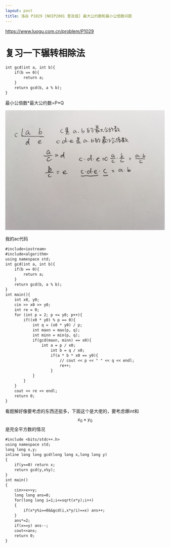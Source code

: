 ```yaml
---
layout: post
title: 洛谷 P1029 [NOIP2001 普及组] 最大公约数和最小公倍数问题
---
```


<script src="https://polyfill.io/v3/polyfill.min.js?features=es6"></script>
<script id="MathJax-script" async src="https://cdn.jsdelivr.net/npm/mathjax@3/es5/tex-mml-chtml.js"></script>

https://www.luogu.com.cn/problem/P1029

# 复习一下辗转相除法

```
int gcd(int a, int b){
    if(b == 0){
        return a;
    }
    return gcd(b, a % b);
}
```

最小公倍数\*最大公约数=P\*Q

![image-20220926112808942](/assets/img/image-20220926112808942.png)

我的ac代码

```
#include<iostream>
#include<algorithm>
using namespace std;
int gcd(int a, int b){
    if(b == 0){
        return a;
    }
    return gcd(b, a % b);
}
int main(){
    int x0, y0;
    cin >> x0 >> y0;
    int re = 0;
    for (int p = 2; p <= y0; p++){
        if((x0 * y0) % p == 0){
            int q = (x0 * y0) / p;
            int maxn = max(p, q);
            int minn = min(p, q);
            if(gcd(maxn, minn) == x0){
                int a = p / x0;
                    int b = q / x0;
                    if(a * b * x0 == y0){
                        // cout << p << " " << q << endl;
                        re++;
                    }
            }
        }
    }
    cout << re << endl;
    return 0;
}
```



看题解好像要考虑的东西还挺多，下面这个是大佬的，要考虑爆int和$$x_0\times y_0$$是完全平方数的情况

```
#include <bits/stdc++.h>
using namespace std;
long long x,y;
inline long long gcd(long long x,long long y)
{
	if(y==0) return x;
	return gcd(y,x%y);
}
int main()
{
	cin>>x>>y;
	long long ans=0;
	for(long long i=1;i<=sqrt(x*y);i++)
	{
		if(x*y%i==0&&gcd(i,x*y/i)==x) ans++;
	}
	ans*=2;
  	if(x==y) ans--;
   	cout<<ans;
	return 0;
}
```

